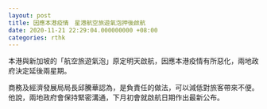 ```yaml
---
layout: post
title: 因應本港疫情　星港航空旅遊氣泡押後啟航
date: 2020-11-21 22:29:04.000000000 +08:00
categories: rthk
---
```


本港與新加坡的「航空旅遊氣泡」原定明天啟航，因應本港疫情有所惡化，兩地政府決定延後兩星期。

商務及經濟發展局局長邱騰華認為，是負責任的做法，可以減低對旅客帶來不便。他說，兩地政府會保持緊密溝通，下月初會就啟航日期作出最新公布。
